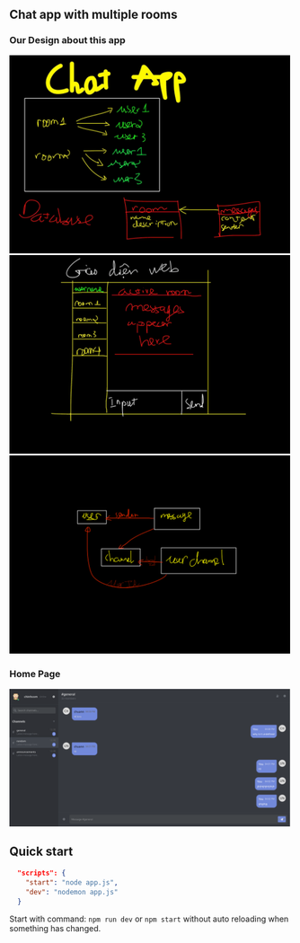## Chat app with multiple rooms

### Our Design about this app

<img src="1.jpg" width="500" alt="First Image">

<img src="2.jpg" width="500" alt="Second Image">

<img src="3.png" width="500" alt="Third Image">

### Home Page

<img src="5.png" width="500" alt="Home page">

## Quick start

```json
  "scripts": {
    "start": "node app.js",
    "dev": "nodemon app.js"
  }
```

Start with command: `npm run dev` or `npm start` without auto reloading when something has changed.

